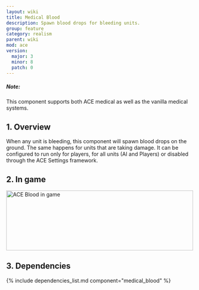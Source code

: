 ```yaml
---
layout: wiki
title: Medical Blood
description: Spawn blood drops for bleeding units.
group: feature
category: realism
parent: wiki
mod: ace
version:
  major: 3
  minor: 8
  patch: 0
---
```


<div class="panel callout">
    <h5>Note:</h5>
    <p>This component supports both ACE medical as well as the vanilla medical systems.</p>
</div>

## 1. Overview

When any unit is bleeding, this component will spawn blood drops on the ground. The same happens for units that are taking damage. It can be configured to run only for players, for all units (AI and Players) or disabled through the ACE Settings framework.

## 2. In game

<img src="{{ site.baseurl }}/img/wiki/feature/ace_blood_screen.webp" width="500" height="160" alt="ACE Blood in game" />

## 3. Dependencies

{% include dependencies_list.md component="medical_blood" %}
